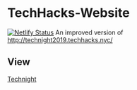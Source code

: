 # TechHacks-Website
[![Netlify Status](https://api.netlify.com/api/v1/badges/a17e59c9-b747-41d1-84dc-36d6035ae8f6/deploy-status)](https://app.netlify.com/sites/technight/deploys)
An improved version of http://technight2019.techhacks.nyc/
## View
[Technight](https://technight.com)
